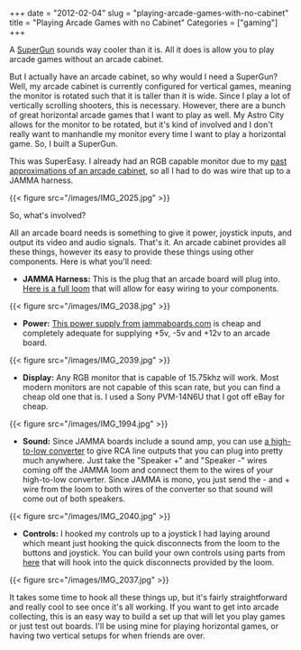 +++
date = "2012-02-04"
slug = "playing-arcade-games-with-no-cabinet"
title = "Playing Arcade Games with no Cabinet"
Categories = ["gaming"]
+++

A [SuperGun](http://en.wikipedia.org/wiki/SuperGun) sounds way cooler than it is. All it does is allow you to play arcade games without an arcade cabinet.

But I actually have an arcade cabinet, so why would I need a SuperGun? Well, my arcade cabinet is currently configured for vertical games, meaning the monitor is rotated such that it is taller than it is wide. Since I play a lot of vertically scrolling shooters, this is necessary. However, there are a bunch of great horizontal arcade games that I want to play as well. My Astro City allows for the monitor to be rotated, but it's kind of involved and I don't really want to manhandle my monitor every time I want to play a horizontal game. So, I built a SuperGun.

This was SuperEasy. I already had an RGB capable monitor due to my [past approximations of an arcade cabinet](blog/2011/05/sideways-monitor-iterations/), so all I had to do was wire that up to a JAMMA harness. 

{{< figure src="/images/IMG_2025.jpg" >}}

So, what's involved?

All an arcade board needs is something to give it power, joystick inputs, and output its video and audio signals. That's it. An arcade cabinet provides all these things, however its easy to provide these things using other components. Here is what you'll need:

* **JAMMA Harness:** This is the plug that an arcade board will plug into. [Here is a full loom](http://www.jammaboards.com/store/jamma-full-cabinet-wiring-harness-loom/prod_146.html) that will allow for easy wiring to your components.


{{< figure src="/images/IMG_2038.jpg" >}}

* **Power:** [This power supply from jammaboards.com](http://www.jammaboards.com/store/15a-arcade-switching-power-supply-with-digital-display-110w/prod_251.html) is cheap and completely adequate for supplying +5v, -5v and +12v to an arcade board.

{{< figure src="/images/IMG_2039.jpg" >}}

* **Display:** Any RGB monitor that is capable of 15.75khz will work. Most modern monitors are not capable of this scan rate, but you can find a cheap old one that is. I used a Sony PVM-14N6U that I got off eBay for cheap.

{{< figure src="/images/IMG_1994.jpg" >}}

* **Sound:** Since JAMMA boards include a sound amp, you can use [a high-to-low converter](http://www.amazon.com/Pyramid-NS60-Level-Impedance-Adaptor/dp/B000EFKK5G/ref=sr_1_1?ie=UTF8&qid=1327798217&sr=8-1) to give RCA line outputs that you can plug into pretty much anywhere. Just take the "Speaker +" and "Speaker -" wires coming off the JAMMA loom and connect them to the wires of your high-to-low converter. Since JAMMA is mono, you just send the - and + wire from the loom to both wires of the converter so that sound will come out of both speakers.

{{< figure src="/images/IMG_2040.jpg" >}}

* **Controls:** I hooked my controls up to a joystick I had laying around which meant just hooking the quick disconnects from the loom to the buttons and joystick. You can build your own controls using parts from [here](http://www.lizardlick.com) that will hook into the quick disconnects provided by the loom.

{{< figure src="/images/IMG_2037.jpg" >}}

It takes some time to hook all these things up, but it's fairly straightforward and really cool to see once it's all working. If you want to get into arcade collecting, this is an easy way to build a set up that will let you play games or just test out boards. I'll be using mine for playing horizontal games, or having two vertical setups for when friends are over.
